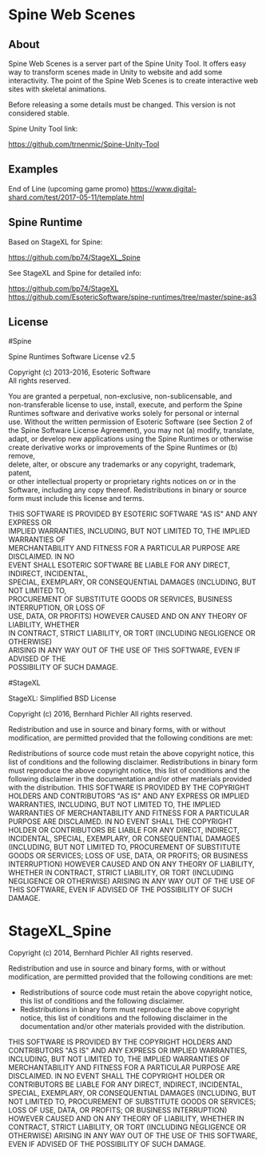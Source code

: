 Spine Web Scenes
=============

## About

Spine Web Scenes is a server part of the Spine Unity Tool. It offers easy way to transform scenes made in Unity to website and add some interactivity. The point of the Spine Web Scenes is to create interactive web sites with skeletal animations.

Before releasing a some details must be changed. This version is not considered stable. 

Spine Unity Tool link:

<https://github.com/trnenmic/Spine-Unity-Tool>

## Examples

End of Line (upcoming game promo) 
<https://www.digital-shard.com/test/2017-05-11/template.html>

## Spine Runtime

Based on StageXL for Spine:

<https://github.com/bp74/StageXL_Spine>
 
See StageXL and Spine for detailed info:

<https://github.com/bp74/StageXL>
<https://github.com/EsotericSoftware/spine-runtimes/tree/master/spine-as3>  

## License

#Spine

Spine Runtimes Software License v2.5    
  
Copyright (c) 2013-2016, Esoteric Software  
All rights reserved.    
  
You are granted a perpetual, non-exclusive, non-sublicensable, and  
non-transferable license to use, install, execute, and perform the Spine  
Runtimes software and derivative works solely for personal or internal  
use. Without the written permission of Esoteric Software (see Section 2 of  
the Spine Software License Agreement), you may not (a) modify, translate,  
adapt, or develop new applications using the Spine Runtimes or otherwise  
create derivative works or improvements of the Spine Runtimes or (b) remove,  
delete, alter, or obscure any trademarks or any copyright, trademark, patent,  
or other intellectual property or proprietary rights notices on or in the  
Software, including any copy thereof. Redistributions in binary or source  
form must include this license and terms.    
     
THIS SOFTWARE IS PROVIDED BY ESOTERIC SOFTWARE "AS IS" AND ANY EXPRESS OR  
IMPLIED WARRANTIES, INCLUDING, BUT NOT LIMITED TO, THE IMPLIED WARRANTIES OF  
MERCHANTABILITY AND FITNESS FOR A PARTICULAR PURPOSE ARE DISCLAIMED. IN NO  
EVENT SHALL ESOTERIC SOFTWARE BE LIABLE FOR ANY DIRECT, INDIRECT, INCIDENTAL,  
SPECIAL, EXEMPLARY, OR CONSEQUENTIAL DAMAGES (INCLUDING, BUT NOT LIMITED TO,  
PROCUREMENT OF SUBSTITUTE GOODS OR SERVICES, BUSINESS INTERRUPTION, OR LOSS OF  
USE, DATA, OR PROFITS) HOWEVER CAUSED AND ON ANY THEORY OF LIABILITY, WHETHER  
IN CONTRACT, STRICT LIABILITY, OR TORT (INCLUDING NEGLIGENCE OR OTHERWISE)  
ARISING IN ANY WAY OUT OF THE USE OF THIS SOFTWARE, EVEN IF ADVISED OF THE  
POSSIBILITY OF SUCH DAMAGE.  

#StageXL

StageXL: Simplified BSD License

Copyright (c) 2016, Bernhard Pichler All rights reserved.

Redistribution and use in source and binary forms, with or without modification, are permitted provided that the following conditions are met:

Redistributions of source code must retain the above copyright notice, this list of conditions and the following disclaimer.
Redistributions in binary form must reproduce the above copyright notice, this list of conditions and the following disclaimer in the documentation and/or other materials provided with the distribution.
THIS SOFTWARE IS PROVIDED BY THE COPYRIGHT HOLDERS AND CONTRIBUTORS "AS IS" AND ANY EXPRESS OR IMPLIED WARRANTIES, INCLUDING, BUT NOT LIMITED TO, THE IMPLIED WARRANTIES OF MERCHANTABILITY AND FITNESS FOR A PARTICULAR PURPOSE ARE DISCLAIMED. IN NO EVENT SHALL THE COPYRIGHT HOLDER OR CONTRIBUTORS BE LIABLE FOR ANY DIRECT, INDIRECT, INCIDENTAL, SPECIAL, EXEMPLARY, OR CONSEQUENTIAL DAMAGES (INCLUDING, BUT NOT LIMITED TO, PROCUREMENT OF SUBSTITUTE GOODS OR SERVICES; LOSS OF USE, DATA, OR PROFITS; OR BUSINESS INTERRUPTION) HOWEVER CAUSED AND ON ANY THEORY OF LIABILITY, WHETHER IN CONTRACT, STRICT LIABILITY, OR TORT (INCLUDING NEGLIGENCE OR OTHERWISE) ARISING IN ANY WAY OUT OF THE USE OF THIS SOFTWARE, EVEN IF ADVISED OF THE POSSIBILITY OF SUCH DAMAGE.

# StageXL_Spine

Copyright (c) 2014, Bernhard Pichler
All rights reserved.

Redistribution and use in source and binary forms, with or without modification, are permitted provided that the following conditions are met:

* Redistributions of source code must retain the above copyright notice, this list of conditions and the following disclaimer.
* Redistributions in binary form must reproduce the above copyright notice, this list of conditions and the following disclaimer in the documentation and/or other materials provided with the distribution.

THIS SOFTWARE IS PROVIDED BY THE COPYRIGHT HOLDERS AND CONTRIBUTORS "AS IS" AND ANY EXPRESS OR IMPLIED WARRANTIES, INCLUDING, BUT NOT LIMITED TO, THE IMPLIED WARRANTIES OF MERCHANTABILITY AND FITNESS FOR A PARTICULAR PURPOSE ARE DISCLAIMED. IN NO EVENT SHALL THE COPYRIGHT HOLDER OR CONTRIBUTORS BE LIABLE FOR ANY DIRECT, INDIRECT, INCIDENTAL, SPECIAL, EXEMPLARY, OR CONSEQUENTIAL DAMAGES (INCLUDING, BUT NOT LIMITED TO, PROCUREMENT OF SUBSTITUTE GOODS OR SERVICES; LOSS OF USE, DATA, OR PROFITS; OR BUSINESS INTERRUPTION) HOWEVER CAUSED AND ON ANY THEORY OF LIABILITY, WHETHER IN CONTRACT, STRICT LIABILITY, OR TORT (INCLUDING NEGLIGENCE OR OTHERWISE) ARISING IN ANY WAY OUT OF THE USE OF THIS SOFTWARE, EVEN IF ADVISED OF THE POSSIBILITY OF SUCH DAMAGE.